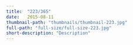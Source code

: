 ```yaml
---
title:  "223/365"
date:   2015-08-11
thumbnail-path: "thumbnails/thumbnail-223.jpg"
full-path: "full-size/full-size-223.jpg"
short-description: "Description"
---
```

